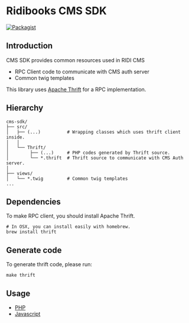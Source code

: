 # Ridibooks CMS SDK
[![Packagist](https://img.shields.io/packagist/v/ridibooks/cms-sdk.svg)](https://packagist.org/packages/ridibooks/cms-sdk)

## Introduction
CMS SDK provides common resources used in RIDI CMS
- RPC Client code to communicate with CMS auth server
- Common twig templates

This library uses [Apache Thrift](https://thrift.apache.org) for a RPC implementation.

## Hierarchy
```
cms-sdk/
├── src/
│   ├── (...)          # Wrapping classes which uses thrift client inside.
│   │
│   └── Thrift/
│        ├── (...)     # PHP codes generated by Thrift source.
│        └── *.thrift  # Thrift source to communicate with CMS Auth server.
│
├── views/
│   └── *.twig         # Common twig templates
...
```

## Dependencies
To make RPC client, you should install Apache Thrift.
```
# In OSX, you can install easily with homebrew.
brew install thrift
```

## Generate code
To generate thrift code, please run:
```
make thrift
```

## Usage
- [PHP](./lib/php/README.md)
- [Javascript](./lib/javascript/README.md)
